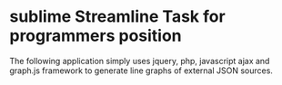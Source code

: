 # sublime Streamline Task for programmers position
The following application simply uses jquery, php, javascript ajax and graph.js framework to generate line graphs of external JSON sources.
